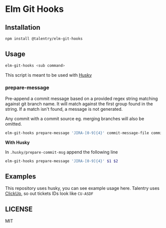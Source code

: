 # Elm Git Hooks

## Installation

```sh
npm install @talentry/elm-git-hooks
```

## Usage

```sh
elm-git-hooks <sub command>
```

This script is meant to be used with [Husky](https://typicode.github.io/husky/#/)

### prepare-message

Pre-append a commit message based on a provided regex string matching against git branch name.
It will match against the first group found in the string. If a match isn't found, a message is not
generated.

Any commit with a commit source eg. merging branches will also be omitted.

```sh
elm-git-hooks prepare-message 'JIRA-[0-9]{4}' commit-message-file commit-source?
```

**With Husky**

In `.husky/prepare-commit-msg` append the following line

```sh
elm-git-hooks prepare-message 'JIRA-[0-9]{4}' $1 $2
```

## Examples

This repository uses husky, you can see example usage here. Talentry uses [ClickUp](https://clickup.com/), so
out tickets IDs look like `CU-ASDF`

## LICENSE

MIT
